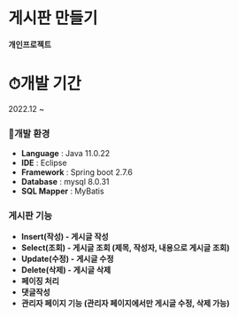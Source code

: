 # 게시판 만들기

**개인프로젝트**

# ⏱개발 기간
2022.12 ~ 



### 🏢개발 환경

- **Language** : Java 11.0.22
- **IDE** : Eclipse
- **Framework** : Spring boot 2.7.6
- **Database** : mysql 8.0.31
- **SQL Mapper** : MyBatis

### 게시판 기능

- **Insert(작성) - 게시글 작성**
- **Select(조회) - 게시글 조회 (제목, 작성자, 내용으로 게시글 조회)**
- **Update(수정) - 게시글 수정**
- **Delete(삭제) - 게시글 삭제**
- **페이징 처리**
- **댓글작성**
- **관리자 페이지 기능 (관리자 페이지에서만 게시글 수정, 삭제 가능)**



